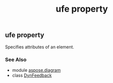 ﻿---
title: ufe property
second_title: Aspose.Diagram for Python via .NET API References
description: 
type: docs
weight: 30
url: /python-net/aspose.diagram/dynfeedback/ufe/
is_root: false
---

## ufe property


Specifies attributes of an element.

### See Also
* module [aspose.diagram](../../)
* class [DynFeedback](/diagram/python-net/aspose.diagram/dynfeedback)
